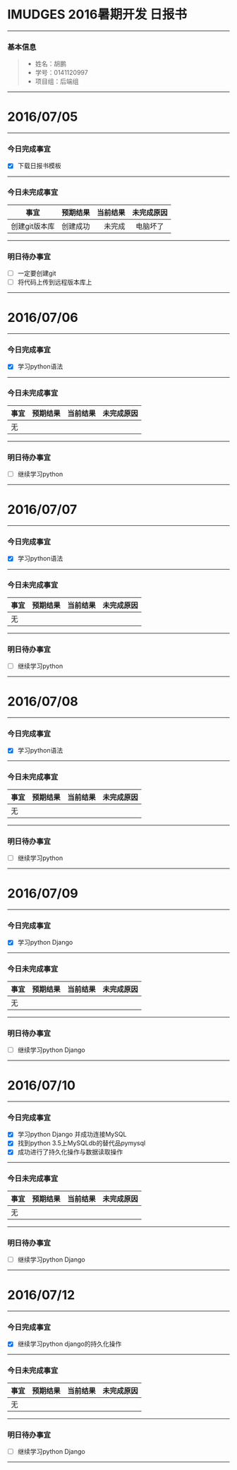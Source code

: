 # IMUDGES 2016暑期开发 日报书


-------


### 基本信息
> * 姓名：胡鹏
> * 学号：0141120997
> * 项目组：后端组

-------


# 2016/07/05

-------

### 今日完成事宜
- [x]  下载日报书模板

-----
### 今日未完成事宜


| 事宜     |预期结果| 当前结果  | 未完成原因   |
| --------   | -----:  | -----:  | :----:  |
| 创建git版本库     | 创建成功    | 未完成   | 电脑坏了   |


------
### 明日待办事宜
- [ ] 一定要创建git
- [ ] 将代码上传到远程版本库上

-------
# 2016/07/06

-------

### 今日完成事宜
- [x]  学习python语法

-----
### 今日未完成事宜


| 事宜     |预期结果| 当前结果  | 未完成原因   |
| --------   | -----:  | -----:  | :----:  |
| 无    |     |    |    |


------
### 明日待办事宜
- [ ] 继续学习python

-------
# 2016/07/07

-------

### 今日完成事宜
- [x]  学习python语法

-----
### 今日未完成事宜


| 事宜     |预期结果| 当前结果  | 未完成原因   |
| --------   | -----:  | -----:  | :----:  |
| 无    |     |    |    |


------
### 明日待办事宜
- [ ] 继续学习python

-------
# 2016/07/08

-------

### 今日完成事宜
- [x]  学习python语法

-----
### 今日未完成事宜


| 事宜     |预期结果| 当前结果  | 未完成原因   |
| --------   | -----:  | -----:  | :----:  |
| 无    |     |    |    |


------
### 明日待办事宜
- [ ] 继续学习python

-------
# 2016/07/09

-------

### 今日完成事宜
- [x]  学习python Django

-----
### 今日未完成事宜


| 事宜     |预期结果| 当前结果  | 未完成原因   |
| --------   | -----:  | -----:  | :----:  |
| 无    |     |    |    |


------
### 明日待办事宜
- [ ] 继续学习python Django

-------
# 2016/07/10

-------

### 今日完成事宜
- [x]  学习python Django 并成功连接MySQL
- [x]  找到python 3.5上MySQLdb的替代品pymysql
- [x]  成功进行了持久化操作与数据读取操作

-----
### 今日未完成事宜


| 事宜     |预期结果| 当前结果  | 未完成原因   |
| --------   | -----:  | -----:  | :----:  |
| 无    |     |    |    |


------
### 明日待办事宜
- [ ] 继续学习python Django

-------
# 2016/07/12

-------

### 今日完成事宜
- [x]  继续学习python django的持久化操作

-----
### 今日未完成事宜


| 事宜     |预期结果| 当前结果  | 未完成原因   |
| --------   | -----:  | -----:  | :----:  |
| 无    |     |    |    |


------
### 明日待办事宜
- [ ] 继续学习python Django

-------

